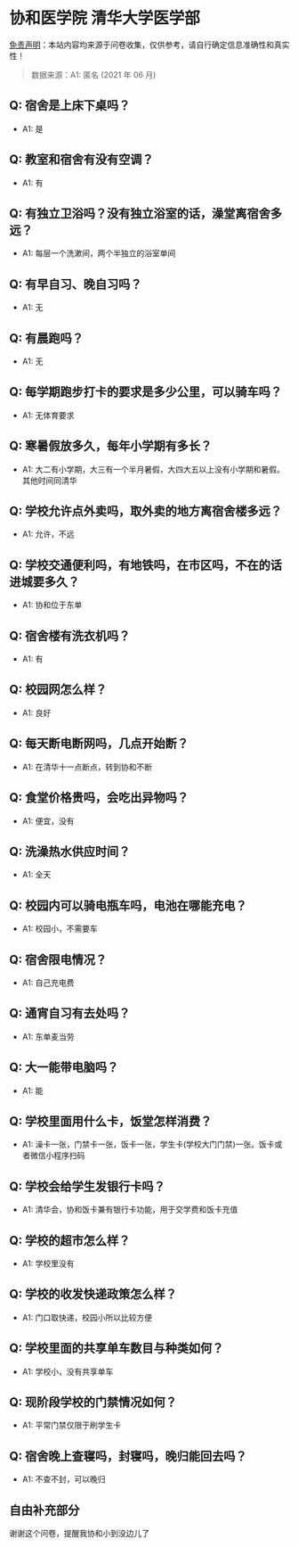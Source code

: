 # 协和医学院 清华大学医学部

[免责声明](https://colleges.chat/#_3)：本站内容均来源于问卷收集，仅供参考，请自行确定信息准确性和真实性！

> 数据来源：A1: 匿名 (2021 年 06 月)

## Q: 宿舍是上床下桌吗？

- A1: 是

## Q: 教室和宿舍有没有空调？

- A1: 有

## Q: 有独立卫浴吗？没有独立浴室的话，澡堂离宿舍多远？

- A1: 每层一个洗漱间，两个半独立的浴室单间

## Q: 有早自习、晚自习吗？

- A1: 无

## Q: 有晨跑吗？

- A1: 无

## Q: 每学期跑步打卡的要求是多少公里，可以骑车吗？

- A1: 无体育要求

## Q: 寒暑假放多久，每年小学期有多长？

- A1: 大二有小学期，大三有一个半月暑假，大四大五以上没有小学期和暑假。其他时间同清华

## Q: 学校允许点外卖吗，取外卖的地方离宿舍楼多远？

- A1: 允许，不远

## Q: 学校交通便利吗，有地铁吗，在市区吗，不在的话进城要多久？

- A1: 协和位于东单

## Q: 宿舍楼有洗衣机吗？

- A1: 有

## Q: 校园网怎么样？

- A1: 良好

## Q: 每天断电断网吗，几点开始断？

- A1: 在清华十一点断点，转到协和不断

## Q: 食堂价格贵吗，会吃出异物吗？

- A1: 便宜，没有

## Q: 洗澡热水供应时间？

- A1: 全天

## Q: 校园内可以骑电瓶车吗，电池在哪能充电？

- A1: 校园小，不需要车

## Q: 宿舍限电情况？

- A1: 自己充电费

## Q: 通宵自习有去处吗？

- A1: 东单麦当劳

## Q: 大一能带电脑吗？

- A1: 能

## Q: 学校里面用什么卡，饭堂怎样消费？

- A1: 澡卡一张，门禁卡一张，饭卡一张，学生卡(学校大门门禁)一张。饭卡或者微信小程序扫码

## Q: 学校会给学生发银行卡吗？

- A1: 清华会，协和饭卡兼有银行卡功能，用于交学费和饭卡充值

## Q: 学校的超市怎么样？

- A1: 学校里没有

## Q: 学校的收发快递政策怎么样？

- A1: 门口取快递，校园小所以比较方便

## Q: 学校里面的共享单车数目与种类如何？

- A1: 学校小，没有共享单车

## Q: 现阶段学校的门禁情况如何？

- A1: 平常门禁仅限于刷学生卡

## Q: 宿舍晚上查寝吗，封寝吗，晚归能回去吗？

- A1: 不查不封，可以晚归

## 自由补充部分

谢谢这个问卷，提醒我协和小到没边儿了